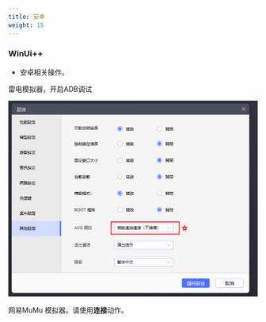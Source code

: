 ```yaml
---
title: 安卓
weight: 15
---
```


### WinUi++

* 安卓相关操作。



雷电模拟器，开启ADB调试

![adb](./images/03.png ':size=90%')

网易MuMu 模拟器。请使用**连接**动作。